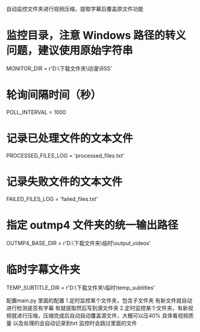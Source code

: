 自动监控文件夹进行视频压缩，提取字幕后覆盖原文件功能


# 监控目录，注意 Windows 路径的转义问题，建议使用原始字符串
MONITOR_DIR = r'D:\下载文件夹\动漫\RSS'
# 轮询间隔时间（秒）
POLL_INTERVAL = 1000
# 记录已处理文件的文本文件
PROCESSED_FILES_LOG = 'processed_files.txt'
# 记录失败文件的文本文件
FAILED_FILES_LOG = 'failed_files.txt'
# 指定 outmp4 文件夹的统一输出路径
OUTMP4_BASE_DIR = r'D:\下载文件夹\临时\output_videos'
# 临时字幕文件夹
TEMP_SUBTITLE_DIR = r'D:\下载文件夹\临时\temp_subtitles'


配置main.py 里面的配置
1.定时监控某个文件夹，包含子文件夹 有新文件就自动进行检测是否有字幕 有就提取然后写到源文件夹
2.定时监控某个文件夹，有新视频就进行压缩，压缩完成后自动自动覆盖源文件，大概可以压40% 具体看视频质量
以及处理的会自动记录到txt 监控时会跳过里面的文件
